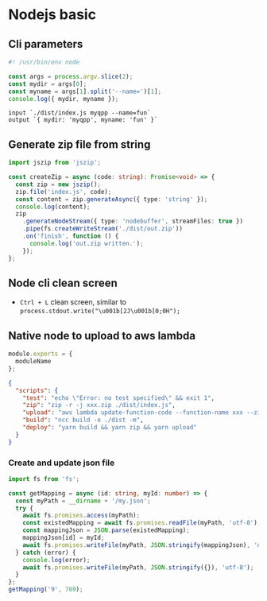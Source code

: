 # Nodejs basic

## Cli parameters

```ts
#! /usr/bin/env node

const args = process.argv.slice(2);
const mydir = args[0];
const myname = args[1].split('--name=')[1];
console.log({ mydir, myname });
```

```
input `./dist/index.js myqpp --name=fun`
output `{ mydir: 'myqpp', myname: 'fun' }`
```

## Generate zip file from string

```ts
import jszip from 'jszip';

const createZip = async (code: string): Promise<void> => {
  const zip = new jszip();
  zip.file('index.js', code);
  const content = zip.generateAsync({ type: 'string' });
  console.log(content);
  zip
    .generateNodeStream({ type: 'nodebuffer', streamFiles: true })
    .pipe(fs.createWriteStream('./dist/out.zip'))
    .on('finish', function () {
      console.log('out.zip written.');
    });
};
```

## Node cli clean screen

- `Ctrl + L` clean screen, similar to `process.stdout.write("\u001b[2J\u001b[0;0H");`

## Native node to upload to aws lambda

```js
module.exports = {
  moduleName
};
```

```json
{
  "scripts": {
    "test": "echo \"Error: no test specified\" && exit 1",
    "zip": "zip -r -j xxx.zip ./dist/index.js",
    "upload": "aws lambda update-function-code --function-name xxx --zip-file fileb://xxx.zip",
    "build": "ncc build -o ./dist -m",
    "deploy": "yarn build && yarn zip && yarn upload"
  }
}
```

### Create and update json file

```ts
import fs from 'fs';

const getMapping = async (id: string, myId: number) => {
  const myPath = __dirname + '/my.json';
  try {
    await fs.promises.access(myPath);
    const existedMapping = await fs.promises.readFile(myPath, 'utf-8');
    const mappingJson = JSON.parse(existedMapping);
    mappingJson[id] = myId;
    await fs.promises.writeFile(myPath, JSON.stringify(mappingJson), 'utf-8');
  } catch (error) {
    console.log(error);
    await fs.promises.writeFile(myPath, JSON.stringify({}), 'utf-8');
  }
};
getMapping('9', 789);
```
